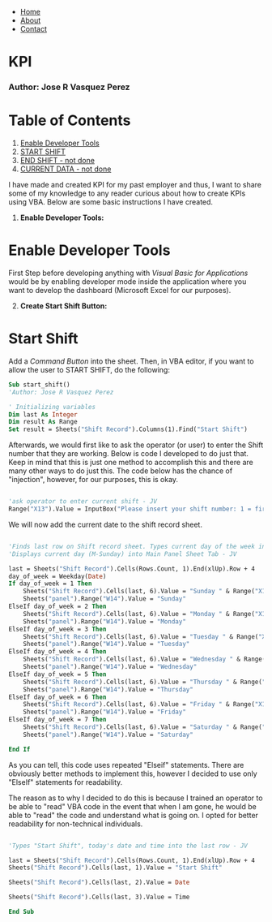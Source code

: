 <div>
    <ul class="nav">
        <li class="nav"><a href="https://jrvasquez3.github.io/joservasquezperez/">Home</a></li>
        <li class="nav"><a href="google.com">About</a></li>
        <li class="nav"><a href="google.com">Contact</a></li>
    </ul>
</div>

<link rel="stylesheet" href="styles.css">


# KPI 
### Author: Jose R Vasquez Perez

# Table of Contents
1. [Enable Developer Tools](#enable-developer-tools)
2. [START SHIFT](#start-shift)
3. [END SHIFT - not done](#third-example)
4. [CURRENT DATA - not done](#fourth-examplehttpwwwfourthexamplecom)



I have made and created KPI for my past employer and thus, I want to share some of my knowledge to any reader curious about how to create KPIs using VBA. Below are some basic instructions I have created.

1. <b>Enable Developer Tools:</b>
# Enable Developer Tools


First Step before developing anything with *Visual Basic for Applications* would be by enabling developer mode inside the application where you want to develop the dashboard (Microsoft Excel for our purposes).

2. <b>Create Start Shift Button:</b>

# Start Shift
Add a *Command Button* into the sheet. Then, in VBA editor, if you want to allow the user to START SHIFT, do the following:

```vb
Sub start_shift()
'Author: Jose R Vasquez Perez

' Initializing variables
Dim last As Integer
Dim result As Range
Set result = Sheets("Shift Record").Columns(1).Find("Start Shift")
```

Afterwards, we would first like to ask the operator (or user) to enter the Shift number that they are working. Below is code I developed to do just that. Keep in mind that this is just one method to accomplish this and there are many other ways to do just this. The code below has the chance of "injection", however, for our purposes, this is okay.

```vb

'ask operator to enter current shift - JV
Range("X13").Value = InputBox("Please insert your shift number: 1 = first ; 2 = second ; 3 = third", "shift definition", "")
```

We will now add the current date to the shift record sheet. 

```vb

'Finds last row on Shift record sheet. Types current day of the week into the column named "comment" 
'Displays current day (M-Sunday) into Main Panel Sheet Tab - JV

last = Sheets("Shift Record").Cells(Rows.Count, 1).End(xlUp).Row + 4
day_of_week = Weekday(Date)
If day_of_week = 1 Then
    Sheets("Shift Record").Cells(last, 6).Value = "Sunday " & Range("X13").Value
    Sheets("panel").Range("W14").Value = "Sunday"
ElseIf day_of_week = 2 Then
    Sheets("Shift Record").Cells(last, 6).Value = "Monday " & Range("X13").Value
    Sheets("panel").Range("W14").Value = "Monday"
ElseIf day_of_week = 3 Then
    Sheets("Shift Record").Cells(last, 6).Value = "Tuesday " & Range("X13").Value
    Sheets("panel").Range("W14").Value = "Tuesday"
ElseIf day_of_week = 4 Then
    Sheets("Shift Record").Cells(last, 6).Value = "Wednesday " & Range("X13").Value
    Sheets("panel").Range("W14").Value = "Wednesday"
ElseIf day_of_week = 5 Then
    Sheets("Shift Record").Cells(last, 6).Value = "Thursday " & Range("X13").Value
    Sheets("panel").Range("W14").Value = "Thursday"
ElseIf day_of_week = 6 Then
    Sheets("Shift Record").Cells(last, 6).Value = "Friday " & Range("X13").Value
    Sheets("panel").Range("W14").Value = "Friday"
ElseIf day_of_week = 7 Then
    Sheets("Shift Record").Cells(last, 6).Value = "Saturday " & Range("X13").Value
    Sheets("panel").Range("W14").Value = "Saturday"

End If

```

As you can tell, this code uses repeated "Elseif" statements. There are obviously better methods to implement this, however I decided to use only "ElseIf" statements for readability.

The reason as to why I decided to do this is because I trained an operator to be able to "read" VBA code in the event that when I am gone, he would be able to "read" the code and understand what is going on. I opted for better readability for non-technical individuals. 

```vb

'Types "Start Shift", today's date and time into the last row - JV

last = Sheets("Shift Record").Cells(Rows.Count, 1).End(xlUp).Row + 4
Sheets("Shift Record").Cells(last, 1).Value = "Start Shift"

Sheets("Shift Record").Cells(last, 2).Value = Date

Sheets("Shift Record").Cells(last, 3).Value = Time

End Sub
```



